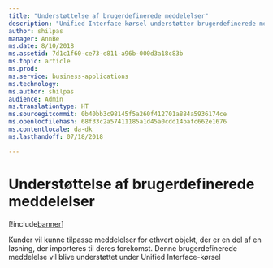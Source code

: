 ```yaml
---
title: "Understøttelse af brugerdefinerede meddelelser"
description: "Unified Interface-kørsel understøtter brugerdefinerede meddelelser"
author: shilpas
manager: AnnBe
ms.date: 8/10/2018
ms.assetid: 7d1c1f60-ce73-e811-a96b-000d3a18c83b
ms.topic: article
ms.prod: 
ms.service: business-applications
ms.technology: 
ms.author: shilpas
audience: Admin
ms.translationtype: HT
ms.sourcegitcommit: 0b40bb3c98145f5a260f412701a884a5936174ce
ms.openlocfilehash: 68f33c2a57411185a1d45a0cdd14bafc662e1676
ms.contentlocale: da-dk
ms.lasthandoff: 07/18/2018

---
```

# <a name="support-for-custom-messages"></a>Understøttelse af brugerdefinerede meddelelser


[!include[banner](../../includes/banner.md)]

Kunder vil kunne tilpasse meddelelser for ethvert objekt, der er en del af en løsning, der importeres til deres forekomst. Denne brugerdefinerede meddelelse vil blive understøttet under Unified Interface-kørsel

